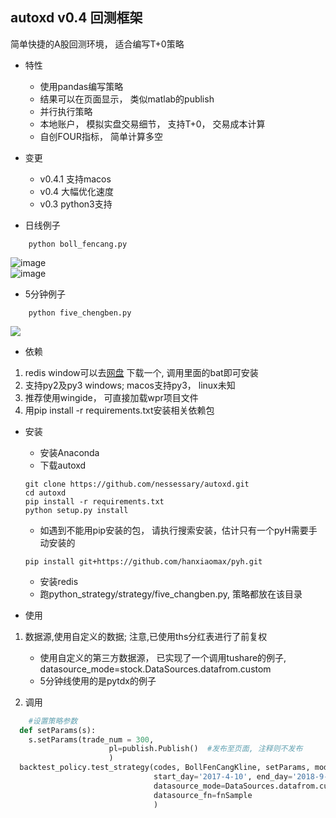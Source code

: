 autoxd v0.4 回测框架
------

简单快捷的A股回测环境， 适合编写T+0策略

- 特性
  * 使用pandas编写策略
  * 结果可以在页面显示， 类似matlab的publish
  * 并行执行策略
  * 本地账户， 模拟实盘交易细节， 支持T+0， 交易成本计算
  * 自创FOUR指标， 简单计算多空

- 变更
  * v0.4.1 支持macos
  * v0.4 大幅优化速度
  * v0.3 python3支持

- 日线例子

```
	python boll_fencang.py
```

   ![image](https://github.com/nessessary/autoxd/raw/master/pics/autoxd_backtest_result.png)<br>
   ![image](https://github.com/nessessary/autoxd/raw/master/pics/autoxd_backtest_result_kline.png)

- 5分钟例子

```
	python five_chengben.py
```

   <img src="https://github.com/nessessary/autoxd/raw/master/pics/five.png"></img>


- 依赖
1. redis
	window可以去[网盘](https://pan.baidu.com/s/1pMoB83h) 下载一个, 调用里面的bat即可安装
2. 支持py2及py3 windows; macos支持py3， linux未知
3. 推荐使用wingide， 可直接加载wpr项目文件
4. 用pip install -r requirements.txt安装相关依赖包

- 安装
  * 安装Anaconda
  * 下载autoxd
  ```
  git clone https://github.com/nessessary/autoxd.git
  cd autoxd
  pip install -r requirements.txt
  python setup.py install
  ```
  * 如遇到不能用pip安装的包， 请执行搜索安装，估计只有一个pyH需要手动安装的
  ```
  pip install git+https://github.com/hanxiaomax/pyh.git
  ```
  * 安装redis
  * 跑python_strategy/strategy/five_changben.py, 策略都放在该目录

- 使用

1. 数据源,使用自定义的数据; 注意,已使用ths分红表进行了前复权<br>
      * 使用自定义的第三方数据源， 已实现了一个调用tushare的例子,
      datasource_mode=stock.DataSources.datafrom.custom
      * 5分钟线使用的是pytdx的例子

2. 调用
```python
    #设置策略参数
  def setParams(s):
  	s.setParams(trade_num = 300,
                      pl=publish.Publish()	#发布至页面, 注释则不发布
                      )
  backtest_policy.test_strategy(codes, BollFenCangKline, setParams, mode=myenum.hisdat_mode,
                                start_day='2017-4-10', end_day='2018-9-15',
                                datasource_mode=DataSources.datafrom.custom,
                                datasource_fn=fnSample
                                )
```
